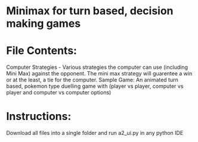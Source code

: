 # Minimax for turn based, decision making games

# File Contents:
Computer Strategies - Various strategies the computer can use (including Mini Max) against the opponent. The mini max strategy will guarentee a win or at the least, a tie for the computer.
Sample Game: An animated turn based, pokemon type duelling game with (player vs player, computer vs player and computer vs computer options)


# Instructions:
Download all files into a single folder and run a2_ui.py in any python IDE
